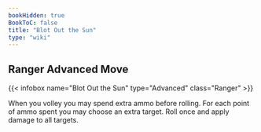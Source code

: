 ```yaml
---
bookHidden: true
BookToC: false
title: "Blot Out the Sun"
type: "wiki"
---
```

## Ranger Advanced Move
{{< infobox name="Blot Out the Sun" type="Advanced" class="Ranger" >}}

When you volley you may spend extra ammo before rolling. For each point of ammo spent you may choose an extra target. Roll once and apply damage to all targets.